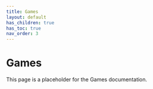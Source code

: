 ```yaml
---
title: Games
layout: default
has_children: true
has_toc: true
nav_order: 3
---
```


# Games

This page is a placeholder for the Games documentation.
